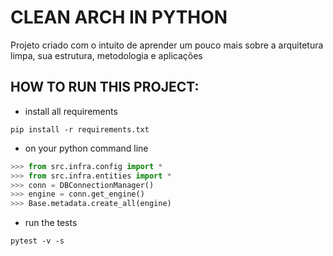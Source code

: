 # CLEAN ARCH IN PYTHON

Projeto criado com o intuito de aprender um pouco mais sobre a arquitetura limpa, sua estrutura, metodologia e aplicações


## HOW TO RUN THIS PROJECT:

- install all requirements
```shell
pip install -r requirements.txt
```
- on your python command line
```python
>>> from src.infra.config import *
>>> from src.infra.entities import *
>>> conn = DBConnectionManager()
>>> engine = conn.get_engine()
>>> Base.metadata.create_all(engine)
```

- run the tests
```shell
pytest -v -s
```
